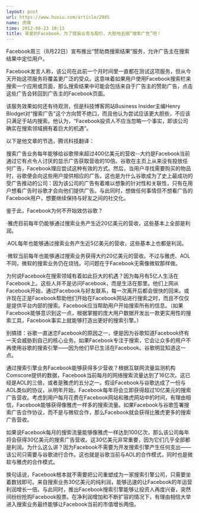 ```yaml
---
layout: post
url: https://www.huxiu.com/article/2985
name: 虎嗅
time: 2012-08-23 10:13
title: 亲爱的Facebook，为了提振业务与股价，大胆地去搞“搜索广告”吧！
---
```

Facebook周三（8月22日）宣布推出“赞助商搜索结果”服务，允许广告主在搜索结果中定位用户。

Facebook发言人称，该公司在此前一个月时间里一直都在测试这项服务，但从今天开始这项服务将覆盖更广泛的受众。这意味着如果用户使用Facebook搜索栏来搜索一个应用或页面，那么搜索结果中可能会包括来自于广告主的赞助广告，点击这些广告会转回到广告主的Facebook页面。

该服务效果如何还有待观测，但是科技博客网站Business Insider主编Henry Blodget对“搜索广告”这个方向赞不绝口，而且他认为尝试应该更大胆些，不应该只满足于站内搜索。他认为，“Facebook投资人不应当忽略一个事实，即该公司确实在搜索领域拥有着巨大的机遇”。

以下是他文章的节选，腾讯科技翻译：

搜索广告业务每年能够给谷歌带来超过400亿美元的营收--大约是Facebook当前通过它有点令人讨厌的显示广告获取营收的10倍。谷歌在主页上从来没有投放任何广告，Facebook理应尝试这种有效的方式。然后，当用户寻找需要购买的物品时，谷歌便会向这些用户提供相应的广告。这也是为什么谷歌成为了史上最成功的受广告推动的公司：因为该公司的广告有着难以想象的针对性和关联性，只有在用户想看广告时谷歌才会向他们提供广告。与此同时，想做任何事情但不想看广告的Facebook用户，想要继续保持与好友之间的社交化。

鉴于此，Facebook为何不开始效仿谷歌？

·雅虎目前每年仍能够通过搜索业务产生近20亿美元的营收，这些基本上全部是利润。

·AOL每年也能够通过搜索业务产生近5亿美元的营收，这些基本上也都是利润。

·微软当前每年也能够通过搜索业务获得大约20亿美元的营收。不过与雅虎、AOL不同，微软的搜索业务仍在烧钱。可问题在于Facebook无需像微软那样做。

为何说Facebook在搜索领域有着如此巨大的机遇？因为每月有5亿人生活在Facebook上。这些人并不是访问Facebook，而是生活在那里。他们上网从Facebook开始，通过Facebook与好友联系，每一次离开后都会很快的回来。或许现在正是Facebook帮助他们开始在Facebook网站进行搜索之时，而且不仅仅是提供平台内部的搜索。Facebook应当帮助用户开始搜索所有的信息。（如果Facebook能够意识到这一点，根据掌握的庞大用户数据开发出一款更实用性的搜索工具，Facebook事实上就能够打造出更好的搜索引擎。）

别搞错：谷歌一直迷恋Facebook的原因之一，便是因为谷歌知道Facebook终有一天会威胁到自己的核心业务。如果Facebook专注于搜索，它会让众多的用户不再使用谷歌的搜索引擎——因为他们早已生活在Facebook。谷歌明显知道这一点。

通过搜索引擎业务Facebook能够获得多少营收？根据互联网流量监测机构Comscore提供的数据，Facebook当前每月的网络搜索流量达到了16亿次。这已经是AOL的三倍，或者是雅虎的五分之一。假设Facebook与谷歌达成了一份与AOL类似的协议，从明年开始，Facebook每年将会立即获得超过10亿美元的搜索广告营收。考虑到用户每月花费在Facebook网站和雅虎网站中的时间，有理由相信，Facebook能够获得像雅虎一样多的搜索流量。如果Facebook与谷歌签署搜索广告合作协议，而不是与微软合作，那么Facebook就会获得比雅虎更多的搜索广告营收。

如果说Facebook每月的搜索流量能够像雅虎一样达到100亿次，那么该公司每年将会获得30亿美元的搜索广告营收。这30亿美元非常重要，因为它们几乎全部都是利润。为什么这么讲？因为Facebook不需要为开发搜索引擎产生任何支出——该公司只需要与谷歌进行合作。这也就是谷歌当前与AOL的合作模式，同时也是微软与雅虎的合作模式。

换句话说，Facebook根本就不需要把公司重塑成为一家搜索引擎公司，只需要坐着数钱即可。来自搜索业务30亿美元的纯利润，能够迅速的让Facebook的年运营利润增长一倍。与此同时，推出Facebook搜索引擎能够让投资人再度兴奋，突然间纷纷抢购Facebook股票。在净利润增加和不断扩容的情况下，有理由相信大举进入搜索业务最终能够让Facebook当前的市值增长两倍。

